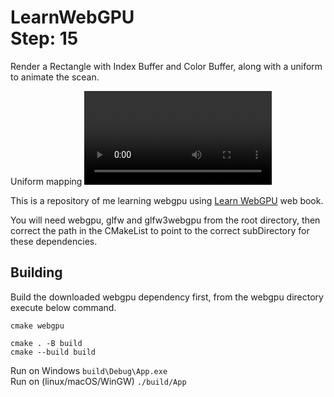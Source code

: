 LearnWebGPU   
Step: 15
===========

Render a Rectangle with Index Buffer and Color Buffer, along with a uniform to animate the scean.

Uniform mapping
<video controls>
<sourcee src="/screenshot/demo.mp4">
Browser does not support video tag
</video>

This is a repository of me learning webgpu using  [Learn WebGPU](https://eliemichel.github.io/LearnWebGPU) web book.

You will need webgpu, glfw and glfw3webgpu from the root directory, then correct the path in the CMakeList to point to the correct subDirectory for these dependencies.

Building
--------

Build the downloaded webgpu dependency first, from the webgpu directory execute below command.
```
cmake webgpu
```

```
cmake . -B build
cmake --build build 
```

Run on Windows  `build\Debug\App.exe`   
Run on (linux/macOS/WinGW) `./build/App`